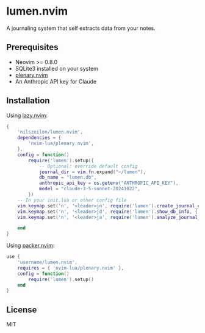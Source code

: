 # lumen.nvim

A journaling system that self extracts data from your notes.

## Prerequisites

- Neovim >= 0.8.0
- SQLite3 installed on your system
- [plenary.nvim](https://github.com/nvim-lua/plenary.nvim)
- An Anthropic API key for Claude

## Installation

Using [lazy.nvim](https://github.com/folke/lazy.nvim):

```lua
{
    'nilszeilon/lumen.nvim',
    dependencies = {
        'nvim-lua/plenary.nvim',
    },
    config = function()
        require('lumen').setup({
            -- Optional: override default config
            journal_dir = vim.fn.expand("~/lumen"),
            db_name = "lumen.db",
            anthropic_api_key = os.getenv("ANTHROPIC_API_KEY"),
            model = "claude-3-5-sonnet-20241022",
        })
    -- In your init.lua or other config file
    vim.keymap.set('n', '<leader>jn', require('lumen').create_journal_entry, { desc = "Create new journal entry" })
    vim.keymap.set('n', '<leader>jd', require('lumen').show_db_info, { desc = "Show journal database info" })
    vim.keymap.set('n', '<leader>ja', require('lumen').analyze_journal_entry, { desc = "Analyze current journal entry" })

    end
}
```

Using [packer.nvim](https://github.com/wbthomason/packer.nvim):

```lua
use {
    'username/lumen.nvim',
    requires = { 'nvim-lua/plenary.nvim' },
    config = function()
        require('lumen').setup()
    end
}
```
## License

MIT

